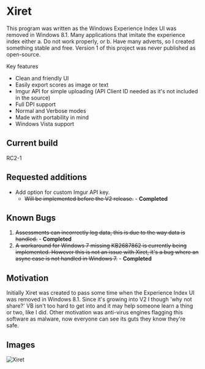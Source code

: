 # Xiret
This program was written as the Windows Experience Index UI was removed in Windows 8.1. Many applications that imitate the experience index either a. Do not work properly, or b. Have many adverts, so I created something stable and free. Version 1 of this project was never published as open-source.

Key features
 - Clean and friendly UI
 - Easily export scores as image or text
 - Imgur API for simple uploading (API Client ID needed as it's not included in the source)
 - Full DPI support
 - Normal and Verbose modes
 - Made with portability in mind
 - Windows Vista support

## Current build

RC2-1

## Requested additions
 - Add option for custom Imgur API key.
   - ~~Will be implemented before the V2 release.~~ - **Completed**

## Known Bugs
1. ~~Assessments can incorrectly log data, this is due to the way data is handled.~~ - **Completed**   
2. ~~A workaround for Windows 7 missing KB2687862 is currently being implemented. However this is not an issue with Xiret, it's a bug where an async case is not handled in Windows 7.~~ - **Completed**  

## Motivation
Initially Xiret was created to pass some time when the Experience Index UI was removed in Windows 8.1. Since it's growing into V2 I though 'why not share?' VB isn't too hard to get into and it may help someone learn a thing or two, like I did. Other motivation was anti-virus engines flagging this software as malware, now everyone can see its guts they know they're safe.

## Images
![Xiret](https://bitmight.uk/software/xiret/resources/images/xiretrc1.png)
